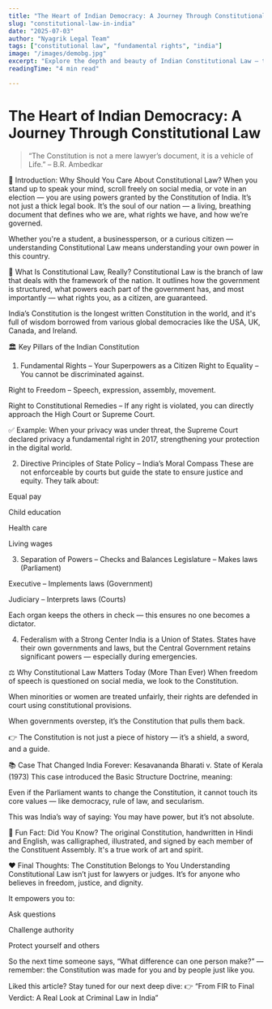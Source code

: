 ```yaml
---
title: "The Heart of Indian Democracy: A Journey Through Constitutional Law"
slug: "constitutional-law-in-india"
date: "2025-07-03"
author: "Nyagrik Legal Team"
tags: ["constitutional law", "fundamental rights", "india"]
image: "/images/demobg.jpg"
excerpt: "Explore the depth and beauty of Indian Constitutional Law — the soul of democracy, justice, and your rights."
readingTime: "4 min read"

---
```


# The Heart of Indian Democracy: A Journey Through Constitutional Law

> “The Constitution is not a mere lawyer’s document, it is a vehicle of Life.” – B.R. Ambedkar


🌟 Introduction: Why Should You Care About Constitutional Law?
When you stand up to speak your mind, scroll freely on social media, or vote in an election — you are using powers granted by the Constitution of India.
It’s not just a thick legal book. It’s the soul of our nation — a living, breathing document that defines who we are, what rights we have, and how we’re governed.
<div>
Whether you're a student, a businessperson, or a curious citizen — understanding Constitutional Law means understanding your own power in this country.

📜 What Is Constitutional Law, Really?
Constitutional Law is the branch of law that deals with the framework of the nation. It outlines how the government is structured, what powers each part of the government has, and most importantly — what rights you, as a citizen, are guaranteed.

India’s Constitution is the longest written Constitution in the world, and it's full of wisdom borrowed from various global democracies like the USA, UK, Canada, and Ireland.

🏛️ Key Pillars of the Indian Constitution
1. Fundamental Rights – Your Superpowers as a Citizen
Right to Equality – You cannot be discriminated against.

Right to Freedom – Speech, expression, assembly, movement.

Right to Constitutional Remedies – If any right is violated, you can directly approach the High Court or Supreme Court.

✅ Example: When your privacy was under threat, the Supreme Court declared privacy a fundamental right in 2017, strengthening your protection in the digital world.

2. Directive Principles of State Policy – India’s Moral Compass
These are not enforceable by courts but guide the state to ensure justice and equity. They talk about:

Equal pay

Child education

Health care

Living wages

3. Separation of Powers – Checks and Balances
Legislature – Makes laws (Parliament)

Executive – Implements laws (Government)

Judiciary – Interprets laws (Courts)

Each organ keeps the others in check — this ensures no one becomes a dictator.

4. Federalism with a Strong Center
India is a Union of States. States have their own governments and laws, but the Central Government retains significant powers — especially during emergencies.

⚖️ Why Constitutional Law Matters Today (More Than Ever)
When freedom of speech is questioned on social media, we look to the Constitution.

When minorities or women are treated unfairly, their rights are defended in court using constitutional provisions.

When governments overstep, it’s the Constitution that pulls them back.

👉 The Constitution is not just a piece of history — it’s a shield, a sword, and a guide.

📚 Case That Changed India Forever: Kesavananda Bharati v. State of Kerala (1973)
This case introduced the Basic Structure Doctrine, meaning:

Even if the Parliament wants to change the Constitution, it cannot touch its core values — like democracy, rule of law, and secularism.

This was India’s way of saying: You may have power, but it’s not absolute.

🧠 Fun Fact: Did You Know?
The original Constitution, handwritten in Hindi and English, was calligraphed, illustrated, and signed by each member of the Constituent Assembly. It's a true work of art and spirit.

❤️ Final Thoughts: The Constitution Belongs to You
Understanding Constitutional Law isn’t just for lawyers or judges. It’s for anyone who believes in freedom, justice, and dignity.

It empowers you to:

Ask questions

Challenge authority

Protect yourself and others

So the next time someone says, “What difference can one person make?” — remember: the Constitution was made for you and by people just like you.

Liked this article?
Stay tuned for our next deep dive:
👉 “From FIR to Final Verdict: A Real Look at Criminal Law in India”


